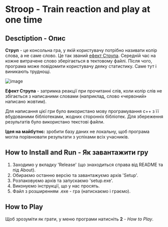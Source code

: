 # Stroop - Train reaction and play at one time

## Desctiption - Опис
**Струп** - це консольна гра, у якій користувачу потрібно називати колір слова, а не саме слово. Це так званий [ефект Струпа](https://uk.wikipedia.org/wiki/%D0%95%D1%84%D0%B5%D0%BA%D1%82_%D0%A1%D1%82%D1%80%D1%83%D0%BF%D0%B0). Середній час на кожне витрачене слово зберігається в тектовому файлі. Після чого, програма може повідомити користувачу деяку статистику. Саме тут і виникають труднощі.

![image](https://user-images.githubusercontent.com/97038258/149184207-a8fc276e-b3c5-4424-b226-323307a50e61.png)

**Ефект Струпа** - затримка реакції при прочитанні слів, коли колір слів не збігається з написаними словами (наприклад, слово «червоний» написано жовтим). 

Для написання цієї гри було використано мову програмування с++ з її вбудованими бібліотеками, жодних сторонніх бібліотек. Для збереження результатів було використано текстові файли.

**Ідея на майбутнє:** зробити базу даних не локальну, щоб програма могла порівнювати результати з успіхами всіх учасників.

## How to Install and Run - Як завантажити гру
1. Заходимо у вкладку 'Release' (що знаходиться справа від README та під About).
2. Обираємо останню версію та завантажуємо архів 'Setup'.
3. Розпаковуємо архів та запускаємо 'setup.exe'.
4. Виконуємо інструкції, що у нас просять.
5. Файл з розширенням .exe - гра (натискаємо і граємо).

## How to Play
Щоб зрозуміти як грати, у меню програми натисніть **2** - _How to Play_.
